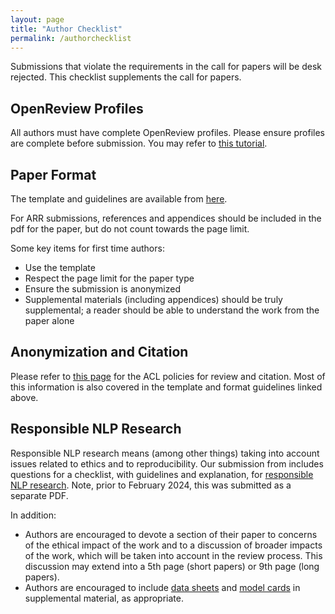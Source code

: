 ```yaml
---
layout: page
title: "Author Checklist"
permalink: /authorchecklist
---
```


Submissions that violate the requirements in the call for papers will be desk rejected. This checklist supplements the call for papers.

## OpenReview Profiles

All authors must have complete OpenReview profiles. Please ensure profiles are complete before submission. You may refer to [this tutorial](https://docs.google.com/presentation/d/1kJeoAfwbnFapUN0ySLSoOm11-2odz48DGS1DEzNs03k/edit?usp=sharing).

## Paper Format

The template and guidelines are available from [here](https://acl-org.github.io/ACLPUB/formatting.html).

For ARR submissions, references and appendices should be included in the pdf for the paper, but do not count towards the page limit.

Some key items for first time authors:
- Use the template
- Respect the page limit for the paper type
- Ensure the submission is anonymized
- Supplemental materials (including appendices) should be truly supplemental; a reader should be able to understand the work from the paper alone


## Anonymization and Citation

Please refer to [this page](https://www.aclweb.org/adminwiki/index.php?title=ACL_Policies_for_Review_and_Citation) for the ACL policies for review and citation. Most of this information is also covered in the template and format guidelines linked above.

## Responsible NLP Research

Responsible NLP research means (among other things) taking into account issues related to ethics and to reproducibility. Our submission from includes questions for a checklist, with guidelines and explanation, for [responsible NLP research](/responsibleNLPresearch). Note, prior to February 2024, this was submitted as a separate PDF.

In addition:
- Authors are encouraged to devote a section of their paper to concerns of the ethical impact of the work and to a discussion of broader impacts of the work, which will be taken into account in the review process. This discussion may extend into a 5th page (short papers) or 9th page (long papers).  
- Authors are encouraged to include [data sheets](https://www.microsoft.com/en-us/research/uploads/prod/2019/01/1803.09010.pdf) and [model cards](https://dl.acm.org/doi/abs/10.1145/3287560.3287596) in supplemental material, as appropriate.
